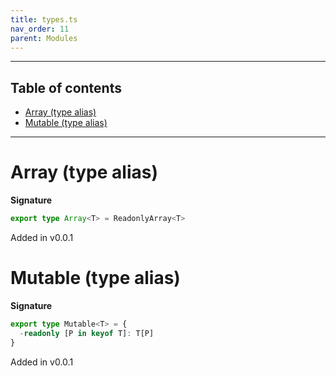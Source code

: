 ```yaml
---
title: types.ts
nav_order: 11
parent: Modules
---
```


---

<h2 class="text-delta">Table of contents</h2>

- [Array (type alias)](#array-type-alias)
- [Mutable (type alias)](#mutable-type-alias)

---

# Array (type alias)

**Signature**

```ts
export type Array<T> = ReadonlyArray<T>
```

Added in v0.0.1

# Mutable (type alias)

**Signature**

```ts
export type Mutable<T> = {
  -readonly [P in keyof T]: T[P]
}
```

Added in v0.0.1
